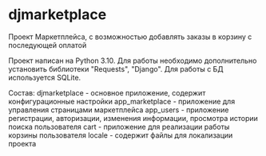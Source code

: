 # djmarketplace
Проект Маркетплейса, с возможностью добавлять заказы в корзину с последующей оплатой

Проект написан на Python 3.10. 
Для работы необходимо дополнительно установить библиотеки "Requests", "Django". Для работы с БД используется SQLite.

Состав: 
djmarketplace - основное приложение, содержит конфигурационные настройки 
app_marketplace - приложение для управления страницами маркетплейса
app_users - приложение регистрации, авторизации, изменения информации, просмотра истории поиска пользователя
cart - приложение для реализации работы корзины пользователя
locale - содержит файлы для локализации проекта
